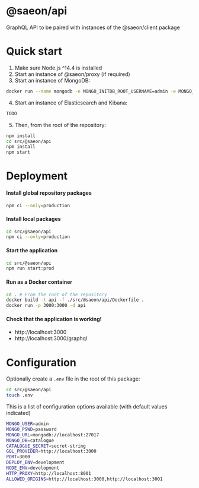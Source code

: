 # @saeon/api

GraphQL API to be paired with instances of the @saeon/client package

# Quick start

1. Make sure Node.js ^14.4 is installed
2. Start an instance of @saeon/proxy (if required)
3. Start an instance of MongoDB:

```sh
docker run --name mongodb -e MONGO_INITDB_ROOT_USERNAME=admin -e MONGO_INITDB_ROOT_PASSWORD=password -d -p 27017:27017 mongo:latest
```

4. Start an instance of Elasticsearch and Kibana:

```sh
TODO
```

5. Then, from the root of the repository:

```sh
npm install
cd src/@saeon/api
npm install
npm start
```

# Deployment

#### Install global repository packages

```sh
npm ci --only=production
```

#### Install local packages

```sh
cd src/@saeon/api
npm ci --only=production
```

#### Start the application

```sh
cd src/@saeon/api
npm run start:prod
```

#### Run as a Docker container

```sh
cd . # From the root of the repository
docker build -t api -f ./src/@saeon/api/Dockerfile .
docker run -p 3000:3000 -d api
```

#### Check that the application is working!

- http://localhost:3000
- http://localhost:3000/graphql

# Configuration

Optionally create a `.env` file in the root of this package:

```sh
cd src/@saeon/api
touch .env
```

This is a list of configuration options available (with default values indicated)

```sh
MONGO_USER=admin
MONGO_PSWD=password
MONGO_URL=mongodb://localhost:27017
MONGO_DB=catalogue
CATALOGUE_SECRET=secret-string
GQL_PROVIDER=http://localhost:3000
PORT=3000
DEPLOY_ENV=development
NODE_ENV=development
HTTP_PROXY=http://localhost:8001
ALLOWED_ORIGINS=http://localhost:3000,http://localhost:3001
```

